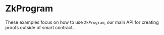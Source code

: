 # ZkProgram

These examples focus on how to use `ZkProgram`, our main API for creating proofs outside of smart contract.
